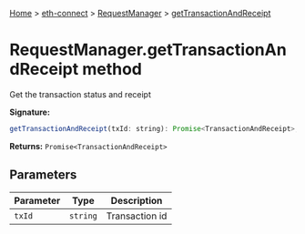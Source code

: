 [Home](./index) &gt; [eth-connect](./eth-connect.md) &gt; [RequestManager](./eth-connect.requestmanager.md) &gt; [getTransactionAndReceipt](./eth-connect.requestmanager.gettransactionandreceipt.md)

# RequestManager.getTransactionAndReceipt method

Get the transaction status and receipt

**Signature:**
```javascript
getTransactionAndReceipt(txId: string): Promise<TransactionAndReceipt>;
```
**Returns:** `Promise<TransactionAndReceipt>`

## Parameters

|  Parameter | Type | Description |
|  --- | --- | --- |
|  `txId` | `string` | Transaction id |

